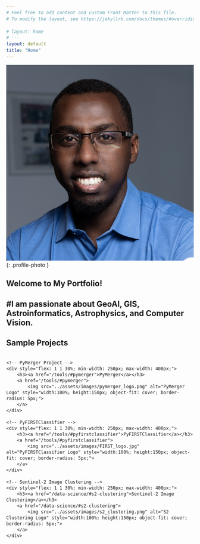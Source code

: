 ```yaml
---
# Feel free to add content and custom Front Matter to this file.
# To modify the layout, see https://jekyllrb.com/docs/themes/#overriding-theme-defaults

# layout: home
# ---
layout: default
title: "Home"
---
```


![My Photo](assets/images/photo.jpg){: .profile-photo }

## Welcome to My Portfolio!

## #I am passionate about GeoAI, GIS, Astroinformatics, Astrophysics, and Computer Vision.



## Sample Projects


<div style="display: flex; flex-wrap: wrap; justify-content: space-around; gap: 2%;">

    <!-- PyMerger Project -->
    <div style="flex: 1 1 30%; min-width: 250px; max-width: 400px;">
        <h3><a href="/tools/#pymerger">PyMerger</a></h3>
        <a href="/tools/#pymerger">
            <img src="../assets/images/pymerger_logo.png" alt="PyMerger Logo" style="width:100%; height:150px; object-fit: cover; border-radius: 5px;">
        </a>
    </div>

    <!-- PyFIRSTClassifier -->
    <div style="flex: 1 1 30%; min-width: 250px; max-width: 400px;">
        <h3><a href="/tools/#pyfirstclassifier">PyFIRSTClassifier</a></h3>
        <a href="/tools/#pyfirstclassifier">
            <img src="../assets/images/FIRST_logo.jpg" alt="PyFIRSTClassifier Logo" style="width:100%; height:150px; object-fit: cover; border-radius: 5px;">
        </a>
    </div>

    <!-- Sentinel-2 Image Clustering -->
    <div style="flex: 1 1 30%; min-width: 250px; max-width: 400px;">
        <h3><a href="/data-science/#s2-clustering">Sentinel-2 Image Clustering</a></h3>
        <a href="/data-science/#s2-clustering">
            <img src="../assets/images/s2_clustering.png" alt="S2 Clustering Logo" style="width:100%; height:150px; object-fit: cover; border-radius: 5px;">
        </a>
    </div>

</div>




